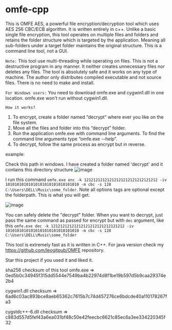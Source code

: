 # omfe-cpp
This is OMFE AES, a powerful file encryption/decryption tool which uses AES 256 CBC/ECB algorithm. It is written entirely in c++. Unlike a basic single file encryption, this tool operates on multiple files and folders and retains the folder structure which is targeted by the application. Meaning all sub-folders under a target folder maintains the original structure. This is a command line tool, not a GUI.

`Note:` This tool use multi-threading while operating on files. This is not a destructive program in any manner. It neither creates unnecessary files nor deletes any files. The tool is absolutely safe and it works on any type of machine. The author only distributes compiled executable and not source files. There is no need to make and install.

`For Windows users:`
  You need to download omfe.exe and cygwin1.dll in one location. omfe.exe won't run without cygwin1.dll.

`How it works?`
  1. To encrypt, create a folder named “decrypt” where ever you like on the file system.
  2. Move all the files and folder into this “decrypt” folder.
  3. Run the application omfe.exe with command line arguments. To find the command line arguments type “omfe.exe  --help”.
  4. To decrypt, follow the same process as encrypt but in reverse.

example: 

Check this path in windows. I have created a folder named 'decrypt' and it contains this directory structure
![image](https://user-images.githubusercontent.com/40391497/169683897-d86f0dd9-10f2-4585-9310-6d88af3c9875.png)


I run this command `omfe.exe enc -k 12121212121212121212121212121212 -iv 10101010101010101010101010101010 -m cbc -s 128 C:\Users\DELL\Music\some_folder`. Note all options tags are optional except the folderpath. This is what you will get.

![image](https://user-images.githubusercontent.com/40391497/169684129-1db8fd77-fc8a-40d1-9015-da743ff28151.png)

You can safely delete the "decrypt" folder. When you want to decrypt, just pass the same command as passed for encrypt but with `dec` argument, like this `omfe.exe dec -k 12121212121212121212121212121212 -iv 10101010101010101010101010101010 -m cbc -s 128 C:\Users\DELL\Music\some_folder`

This tool is extremely fast as it is written in C++. For java version check my https://github.com/leogitpub/OMFE repository.

Star this project if you used it and liked it.

sha256 checksum of this tool omfe.exe => 0ed5b0c34945f315dd5544e7549ba4b22974d8f1be19b597d5b9caa29374e2b4

cygwin1.dll checksum => 6ad6c03ac893bce8aeb65362c7615b7c74d457276ce6bdcde40a110178267fa3

cygstdc++-6.dll checksum => c883d557d5fef43a6ea031bf48c50e42feecbc6621c85ec6a3ee334220345f32
